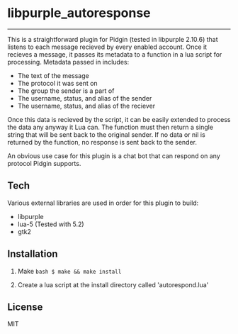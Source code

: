 # libpurple\_autoresponse
------

This is a straightforward plugin for Pidgin (tested in libpurple 2.10.6) that listens to each message recieved by every enabled account.  Once it recieves a message, it passes its metadata to a function in a lua script for processing.  Metadata passed in includes:

  - The text of the message
  - The protocol it was sent on
  - The group the sender is a part of
  - The username, status, and alias of the sender
  - The username, status, and alias of the reciever

Once this data is recieved by the script, it can be easily extended to process the data any anyway it Lua can.  The function must then return a single string that will be sent back to the original sender.  If no data or nil is returned by the function, no response is sent back to the sender.

An obvious use case for this plugin is a chat bot that can respond on any protocol Pidgin supports.

Tech
-----------

Various external libraries are used in order for this plugin to build:

  - libpurple
  - lua-5 (Tested with 5.2)
  - gtk2

Installation
--------------

1. Make
         ```bash
         $ make && make install
         ```

2. Create a lua script at the install directory called 'autorespond.lua'

License
-

MIT
  
    

